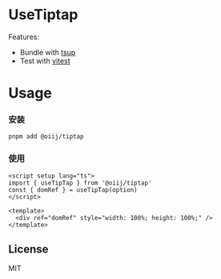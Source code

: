 # UseTiptap

Features:

- Bundle with [tsup](https://github.com/egoist/tsup)
- Test with [vitest](https://vitest.dev)

# Usage

### 安装

```bash
pnpm add @oiij/tiptap
```

### 使用

```vue
<script setup lang="ts">
import { useTipTap } from '@oiij/tiptap'
const { domRef } = useTipTap(option)
</script>

<template>
  <div ref="domRef" style="width: 100%; height: 100%;" />
</template>
```

## License

MIT
